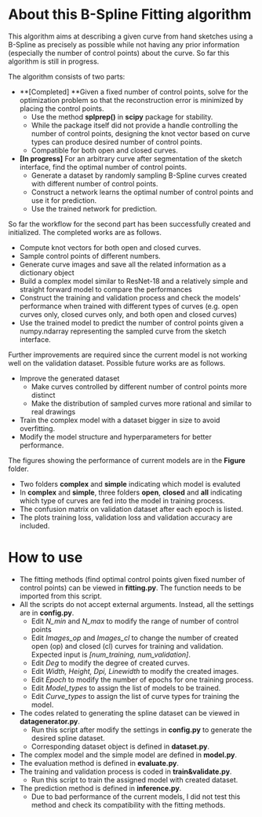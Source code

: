 # About this B-Spline Fitting algorithm

This algorithm aims at describing a given curve from hand sketches using a B-Spline as precisely as possible while not having any prior information (especially the number of control points) about the curve. So far this algorithm is still in progress.

The algorithm consists of two parts:

- **\[Completed\] **Given a fixed number of control points, solve for the optimization problem so that the reconstruction error is minimized by placing the control points.
    - Use the method **splprep()** in **scipy** package for stability.
    - While the package itself did not provide a handle controlling the number of control points, designing the knot vector based on curve types can produce desired number of control points.
    - Compatible for both open and closed curves.
- **\[In progress\]** For an arbitrary curve after segmentation of the sketch interface, find the optimal number of control points.
    - Generate a dataset by randomly sampling B-Spline curves created with different number of  control points. 
    - Construct a network learns the optimal number of control points and use it for prediction.
    - Use the trained network for prediction.

So far the workflow for the second part has been successfully created and initialized. The completed works are as follows.

- Compute knot vectors for both open and closed curves.
- Sample control points of different numbers.
- Generate curve images and save all the related information as a dictionary object
- Build a complex model similar to ResNet-18 and a relatively simple  and straight forward model to compare the performances
- Construct the training and validation process and check the models' performance when trained with different types of curves (e.g. open curves only, closed curves only, and both open and closed curves)
- Use the trained model to predict the number of control points given a numpy.ndarray representing the sampled curve from the sketch interface.

Further improvements are required since the current model is not working well on the validation dataset. Possible future works are as follows.

  - Improve the generated dataset
      - Make curves controlled by different number of control points more distinct
      - Make the distribution of sampled curves more rational and similar to real drawings
  - Train the complex model with a dataset bigger in size to avoid overfitting.
  - Modify the model structure and hyperparameters for better performance.

The figures showing the performance of current models are in the **Figure** folder.

- Two folders **complex** and **simple** indicating which model is evaluted
- In **complex** and **simple**, three folders **open**, **closed** and **all** indicating which type of curves are fed into the model in training process.
- The confusion matrix on validation dataset  after each epoch is listed.
- The plots training loss, validation loss and validation accuracy are included.

# How to use

- The fitting methods (find optimal control points given fixed number of control points) can be viewed in **fitting.py**. The function needs to be imported from this script.
- All the scripts do not accept external arguments. Instead, all the settings are in **config.py**. 
  - Edit *N_min* and *N_max* to modify the range of number of control points
  - Edit *Images_op* and *Images_cl* to change the number of created open (op) and closed (cl) curves for training and validation. Expected input is *[num_training, num_validation]*.
  - Edit *Deg* to modify the degree of created curves.
  - Edit *Width, Height, Dpi, Linewidth* to modify the created images.
  - Edit *Epoch* to modify the number of epochs for one training process.
  - Edit *Model_types* to assign the list of models to be trained.
  - Edit *Curve_types* to assign the list of curve types for training the  model.
- The codes related to generating the spline dataset can be viewed in **datagenerator.py**. 
  - Run this script after modify the settings in **config.py** to generate the desired spline dataset.
  - Corresponding dataset object is defined in **dataset.py**.
- The complex model and the simple model are defined in **model.py**.
- The evaluation method is defined in **evaluate.py**.
- The training and validation process is coded in **train&validate.py**.
  - Run this script to train the assigned model with created dataset.
- The prediction method is defined in **inference.py**.
  - Due to bad performance of the current models, I did not test this method and check its compatibility with the fitting methods.